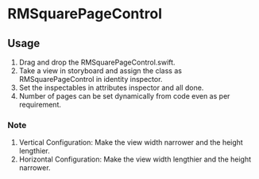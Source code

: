 # RMSquarePageControl

## Usage

1. Drag and drop the RMSquarePageControl.swift.
2. Take a view in storyboard and assign the class as RMSquarePageControl in identity inspector.
3. Set the inspectables in attributes inspector and all done.
4. Number of pages can be set dynamically from code even as per requirement.

### Note

1. Vertical Configuration: Make the view width narrower and the height lengthier.
2. Horizontal Configuration: Make the view width lengthier and the height narrower.
